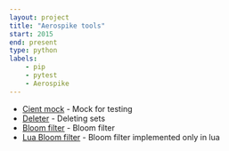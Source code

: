 ```yaml
---
layout: project
title: "Aerospike tools"
start: 2015
end: present
type: python
labels:
    - pip
    - pytest
    - Aerospike
---
```

* [Cient mock](https://github.com/tivvit/aerospike-client-mock-python) - Mock for testing 
* [Deleter](https://github.com/tivvit/aerospike-deleter) - Deleting sets
* [Bloom filter](https://github.com/tivvit/aerospike-bloom-filter) - Bloom filter
* [Lua Bloom filter](https://github.com/tivvit/aerospike-pure-lua-bloom-filter) - Bloom filter implemented only in lua